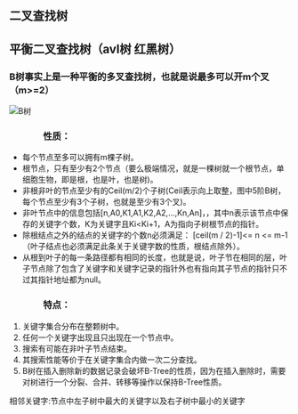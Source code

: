 ## 二叉查找树

## 平衡二叉查找树（avl树 红黑树）

### B树事实上是一种平衡的多叉查找树，也就是说最多可以开m个叉（m>=2）

![B树](https://images2017.cnblogs.com/blog/758447/201801/758447-20180126165126756-1850778539.png)

### &emsp; &emsp; &emsp; 性质：

  * 每个节点至多可以拥有m棵子树。
  * 根节点，只有至少有2个节点（要么极端情况，就是一棵树就一个根节点，单细胞生物，即是根，也是叶，也是树)。
  * 非根非叶的节点至少有的Ceil(m/2)个子树(Ceil表示向上取整，图中5阶B树，每个节点至少有3个子树，也就是至少有3个叉)。
  * 非叶节点中的信息包括[n,A0,K1,A1,K2,A2,…,Kn,An]，，其中n表示该节点中保存的关键字个数，K为关键字且Ki<Ki+1，A为指向子树根节点的指针。
  * 除根结点之外的结点的关键字的个数n必须满足： [ceil(m / 2)-1]<= n <= m-1（叶子结点也必须满足此条关于关键字数的性质，根结点除外）。
  * 从根到叶子的每一条路径都有相同的长度，也就是说，叶子节在相同的层，叶子节点除了包含了关键字和关键字记录的指针外也有指向其子节点的指针只不过其指针地址都为null。


### 



### &emsp; &emsp; &emsp; 特点：

<ol>
<li>关键字集合分布在整颗树中。</li>
<li>任何一个关键字出现且只出现在一个节点中。</li>
<li>搜索有可能在非叶子节点结束。</li>
<li>其搜索性能等价于在关键字集合内做一次二分查找。</li>
<li>B树在插入删除新的数据记录会破坏B-Tree的性质，因为在插入删除时，需要对树进行一个分裂、合并、转移等操作以保持B-Tree性质。</li>
</ol>


相邻关键字:节点中左子树中最大的关键字以及右子树中最小的关键字